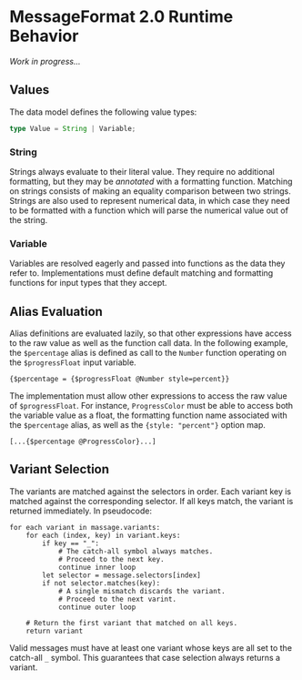 # MessageFormat 2.0 Runtime Behavior

_Work in progress..._

## Values

The data model defines the following value types:

```ts
type Value = String | Variable;
```

### String

Strings always evaluate to their literal value. They require no additional formatting, but they may be _annotated_ with a formatting function. Matching on strings consists of making an equality comparison between two strings. Strings are also used to represent numerical data, in which case they need to be formatted with a function which will parse the numerical value out of the string.

### Variable

Variables are resolved eagerly and passed into functions as the data they refer to. Implementations must define default matching and formatting functions for input types that they accept.

## Alias Evaluation

Alias definitions are evaluated lazily, so that other expressions have access to the raw value as well as the function call data. In the following example, the `$percentage` alias is defined as call to the `Number` function operating on the `$progressFloat` input variable.

    {$percentage = {$progressFloat @Number style=percent}}

The implementation must allow other expressions to access the raw value of `$progressFloat`. For instance, `ProgressColor` must be able to access both the variable value as a float, the formatting function name associated with the `$percentage` alias, as well as the `{style: "percent"}` option map.

    [...{$percentage @ProgressColor}...]

## Variant Selection

The variants are matched against the selectors in order. Each variant key is matched against the corresponding selector. If all keys match, the variant is returned immediately. In pseudocode:

    for each variant in massage.variants:
        for each (index, key) in variant.keys:
            if key == "_":
                # The catch-all symbol always matches.
                # Proceed to the next key.
                continue inner loop
            let selector = message.selectors[index]
            if not selector.matches(key):
                # A single mismatch discards the variant.
                # Proceed to the next varint.
                continue outer loop

        # Return the first variant that matched on all keys.
        return variant

Valid messages must have at least one variant whose keys are all set to the catch-all `_` symbol. This guarantees that case selection always returns a variant.


